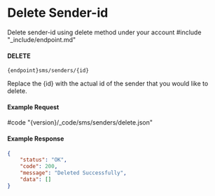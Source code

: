 # Delete Sender-id

Delete sender-id using delete method under your account
#include "_include/endpoint.md"

#### DELETE

```
{endpoint}sms/senders/{id}
```

Replace the {id} with the actual id of the sender that you would like to delete.

#### Example Request

#code "{version}/_code/sms/senders/delete.json"

#### Example Response

```json
{
    "status": "OK",
    "code": 200,
    "message": "Deleted Successfully",
    "data": []
}
```
